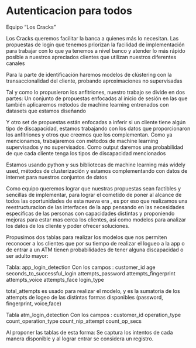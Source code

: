 # Autenticacion para todos
 Equipo “Los Cracks”

Los Cracks queremos facilitar la banca a quienes más lo necesitan. Las propuestas de login que tenemos priorizan la facilidad de implementación para trabajar con lo que ya tenemos a nivel banco y atender lo más rápido posible a nuestros apreciados clientes que utilizan nuestros diferentes canales

Para la parte de identificación haremos modelos de clústering con la transaccionalidad del cliente, probando aproximaciones no supervisadas

Tal y como lo propusieron los anfitriones, nuestro trabajo se divide en dos partes: Un conjunto de propuestas enfocadas al inicio de sesión en las que también aplicaremos métodos de machine learning entrenados con datasets que estamos diseñando

Y otro set de propuestas están enfocadas a inferir si un cliente tiene algún tipo de discapacidad, estamos trabajando con los datos que proporcionaron los anfitriones y otros que creemos que los complementan. Como ya mencionamos, trabajaremos con métodos de machine learning supervisados y no supervisados. Como output daremos una probabilidad de que cada cliente tenga los tipos de discapacidad mencionados

Estamos usando python y sus bibliotecas de machine learning más widely used, métodos de clusterización y estamos complementando con datos de internet para nuestros conjuntos de datos

Como equipo queremos lograr que nuestras propuestas sean factibles y sencillas de implementar, para lograr el cometido
de poner al alcance de todos las oportunidades de esta nueva era , es por eso que realizamos una 
reestructuracion de las interfaces de la app pensando en las necesidades especificas de las personas con 
capacidades distintas y proponiendo mejoras  para estar mas cerca los clientes, asi como
modelos para analizar los datos de los cliente y poder ofrecer soluciones.

Propusimos dos tablas para realizar los modelos que nos permiten reconocer a los clientes que por su tiempo de realizar el logueo a la app o de entrar a un ATM
tienen probabilidades de tener alguna discapacidad o ser adulto mayor:

Tabla:
app_login_detection
Con los campos : 
customer_id
age
seconds_to_successful_login
attempts_password
attempts_fingerprint
attempts_voice
attempts_face
login_type

total_attempts es usado para realizar el modelo, y es la sumatoria de los attempts de logeo de las distintas formas disponibles (password, fingerprint, voice,face)

Tabla
atm_login_detection
Con los campos :
customer_id 
operation_type
count_operation_type
count_nip_attempt
count_op_secs

Al proponer las tablas de esta forma:
Se captura los intentos de cada manera disponible y al lograr entrar se considera un registro.

